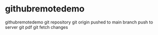 # githubremotedemo
githubremotedemo
git repository
git origin
pushed to main branch
push to server
git pdf
git fetch changes
